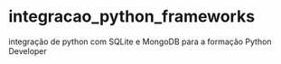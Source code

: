 # integracao_python_frameworks
integração de python com SQLite e MongoDB para a formação Python Developer
